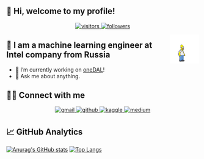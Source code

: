 ## 👋 Hi, welcome to my profile!

<p align="center">
  <a href="https://github.com/PetrovKP">
    <img alt="visitors" src="https://visitor-badge.laobi.icu/badge?page_id=PetrovKP.PetrovKP&style=flat-square">
  </a>
  <a href="https://github.com/PetrovKP">
    <img alt="followers" src="https://img.shields.io/github/followers/PetrovKP?label=followers&style=flat-square">
  </a>
</p>

<img align="right" src="https://github.com/PetrovKP/PetrovKP/blob/main/2095831.gif" width="15%">

## 🙋 I am a machine learning engineer at Intel company from Russia

- 🔭 I’m currently working on [oneDAL](https://github.com/oneapi-src/oneDAL)!
- 💬 Ask me about anything.

## 🤝🏻 Connect with me

<div align="center">
<a href="mailto:petrovich.18116@gmail.com" target="_blank">
<img src=https://img.shields.io/badge/Gmail-D14836?style=for-the-badge&logo=gmail&logoColor=white alt=gmail style="margin-bottom: 5px;" />
</a>
<a href="https://github.com/PetrovKP" target="_blank">
<img src=https://img.shields.io/badge/github-%2324292e.svg?&style=for-the-badge&logo=github&logoColor=white alt=github style="margin-bottom: 5px;" />
</a>
<a href="https://www.kaggle.com/kppetrov" target="_blank">
<img src=https://img.shields.io/badge/kaggle-%2344BAE8.svg?&style=for-the-badge&logo=kaggle&logoColor=white alt=kaggle style="margin-bottom: 5px;" />
</a>
<a href="https://medium.com/@petrovich.18116" target="_blank">
<img src=https://img.shields.io/badge/medium-%23292929.svg?&style=for-the-badge&logo=medium&logoColor=white alt=medium style="margin-bottom: 5px;" />
</a>  
</div>

## 📈 GitHub Analytics

[![Anurag's GitHub stats](https://github-readme-stats.vercel.app/api?username=PetrovKP&theme=vue&show_icons=true&count_private=true&hide_border=true)](https://github.com/PetrovKP)
[![Top Langs](https://github-readme-stats.vercel.app/api/top-langs/?username=PetrovKP&layout=compact&theme=vue&count_private=true&langs_count=8&show_icons=true&hide_border=true)](https://github.com/PetrovKP)
